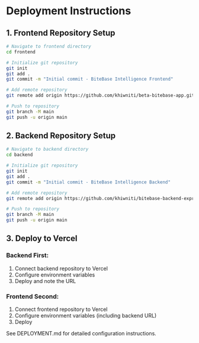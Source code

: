 # Deployment Instructions

## 1. Frontend Repository Setup

```bash
# Navigate to frontend directory
cd frontend

# Initialize git repository
git init
git add .
git commit -m "Initial commit - BiteBase Intelligence Frontend"

# Add remote repository
git remote add origin https://github.com/khiwniti/beta-bitebase-app.git

# Push to repository
git branch -M main
git push -u origin main
```

## 2. Backend Repository Setup

```bash
# Navigate to backend directory
cd backend

# Initialize git repository
git init
git add .
git commit -m "Initial commit - BiteBase Intelligence Backend"

# Add remote repository
git remote add origin https://github.com/khiwniti/bitebase-backend-express.git

# Push to repository
git branch -M main
git push -u origin main
```

## 3. Deploy to Vercel

### Backend First:
1. Connect backend repository to Vercel
2. Configure environment variables
3. Deploy and note the URL

### Frontend Second:
1. Connect frontend repository to Vercel
2. Configure environment variables (including backend URL)
3. Deploy

See DEPLOYMENT.md for detailed configuration instructions.
